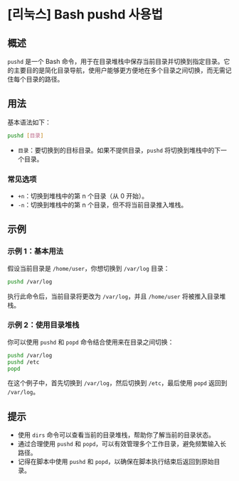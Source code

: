 # [리눅스] Bash pushd 사용법

## 概述
`pushd` 是一个 Bash 命令，用于在目录堆栈中保存当前目录并切换到指定目录。它的主要目的是简化目录导航，使用户能够更方便地在多个目录之间切换，而无需记住每个目录的路径。

## 用法
基本语法如下：
```bash
pushd [目录]
```
- `目录`：要切换到的目标目录。如果不提供目录，`pushd` 将切换到堆栈中的下一个目录。

### 常见选项
- `+n`：切换到堆栈中的第 n 个目录（从 0 开始）。
- `-n`：切换到堆栈中的第 n 个目录，但不将当前目录推入堆栈。

## 示例
### 示例 1：基本用法
假设当前目录是 `/home/user`，你想切换到 `/var/log` 目录：
```bash
pushd /var/log
```
执行此命令后，当前目录将更改为 `/var/log`，并且 `/home/user` 将被推入目录堆栈。

### 示例 2：使用目录堆栈
你可以使用 `pushd` 和 `popd` 命令结合使用来在目录之间切换：
```bash
pushd /var/log
pushd /etc
popd
```
在这个例子中，首先切换到 `/var/log`，然后切换到 `/etc`，最后使用 `popd` 返回到 `/var/log`。

## 提示
- 使用 `dirs` 命令可以查看当前的目录堆栈，帮助你了解当前的目录状态。
- 通过合理使用 `pushd` 和 `popd`，可以有效管理多个工作目录，避免频繁输入长路径。
- 记得在脚本中使用 `pushd` 和 `popd`，以确保在脚本执行结束后返回到原始目录。